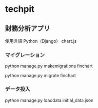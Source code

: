 # techpit
## 財務分析アプリ
使用言語
Python（Django）
chart.js

### マイグレーション
python manage.py makemigrations finchart

python manage.py migrate finchart


### データ投入
python manage.py loaddata initial_data.json
